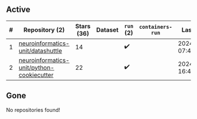## Active
| # | Repository (2) | Stars (36) | Dataset | `run` (2) | `containers-run` | Last Modified |
| --- | --- | --- | --- | --- | --- | --- |
| 1 | [neuroinformatics-unit/datashuttle](https://github.com/neuroinformatics-unit/datashuttle) | 14 |  | :heavy_check_mark: |  | 2024-09-30 07:44:43+00:00 |
| 2 | [neuroinformatics-unit/python-cookiecutter](https://github.com/neuroinformatics-unit/python-cookiecutter) | 22 |  | :heavy_check_mark: |  | 2024-09-02 16:47:57+00:00 |

## Gone
No repositories found!
